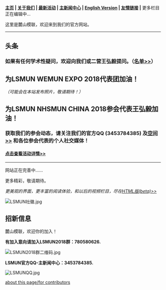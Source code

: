**[主页](https://www.lsmun.club/) |
   [关于我们](https://www.lsmun.club/about) |
   [最新活动](https://www.lsmun.club/latest-activities) |
   [主新闻中心](https://www.lsmun.club/news) |
   [English Version](https://www.lsmun.club/en)  |
   [友情链接](https://www.lsmun.club/friendly-sites) |**
   更多栏目正在编辑中…

这里是麓山模联，欢迎来到我们的官方网站。

---

## 头条

### 如果有任何学术性疑问，欢迎向我们或二营王弘毅提问。（[名单>>](https://www.lsmun.club/about)）

## 为LSMUN WEMUN EXPO 2018代表团加油！

*（可能会在本站发布照片，敬请期待！）*

## 为LSMUN NHSMUN CHINA 2018参会代表王弘毅加油！

### 获取我们的参会动态，请关注我们的官方QQ (3453784385) 及[空间>>](https://user.qzone.qq.com/3453784385/infocenter) 和各位参会代表的个人社交媒体！

#### [点击查看活动详情>>](https://www.lsmun.club/latest-activities)

---

网站正在完善中……

更多精彩，敬请期待。

*更美观的界面，更丰富的阅读体验，和以后的视频栏目，尽在[HTML版(beta)>>](https://www.lsmun.club/html)*

![LSMUN社徽.jpg](https://www.lsmun.club/about/LSMUN社徽.jpg)

## 招新信息

麓山模联，欢迎你的加入！

**有加入意向请加入LSMUN2018群：780580626.**

![LSMUN2018群二维码.jpg](https://www.lsmun.club/about/LSMUN2018QR.jpg)

**LSMUN官方QQ-主新闻中心：3453784385.**

![LSMUNQQ.jpg](https://www.lsmun.club/about/LSMUNQQ.jpg)




[about this page/for contributors](https://www.lsmun.club/README.md)
